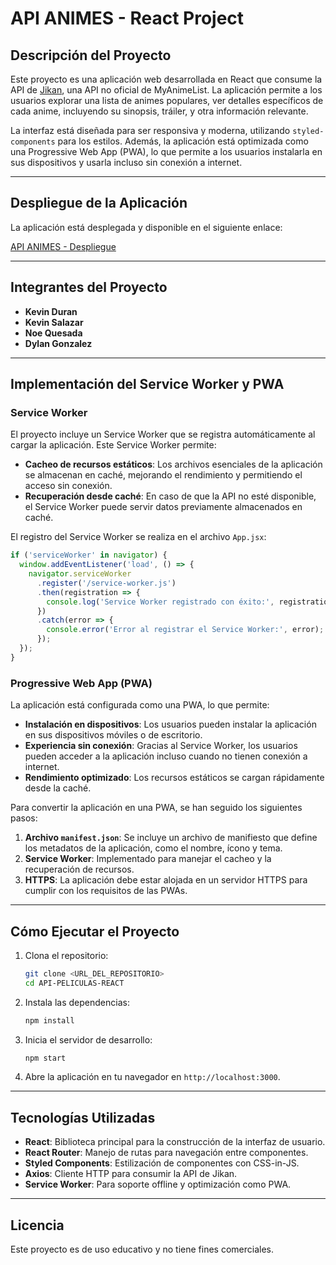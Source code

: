 # API ANIMES - React Project

## Descripción del Proyecto

Este proyecto es una aplicación web desarrollada en React que consume la API de [Jikan](https://jikan.moe/), una API no oficial de MyAnimeList. La aplicación permite a los usuarios explorar una lista de animes populares, ver detalles específicos de cada anime, incluyendo su sinopsis, tráiler, y otra información relevante.

La interfaz está diseñada para ser responsiva y moderna, utilizando `styled-components` para los estilos. Además, la aplicación está optimizada como una Progressive Web App (PWA), lo que permite a los usuarios instalarla en sus dispositivos y usarla incluso sin conexión a internet.

---

## Despliegue de la Aplicación

La aplicación está desplegada y disponible en el siguiente enlace:

[API ANIMES - Despliegue](https://api-peliculas-react-one.vercel.app/)

---

## Integrantes del Proyecto

- **Kevin Duran**
- **Kevin Salazar**
- **Noe Quesada**
- **Dylan Gonzalez**

---

## Implementación del Service Worker y PWA

### Service Worker
El proyecto incluye un Service Worker que se registra automáticamente al cargar la aplicación. Este Service Worker permite:
- **Cacheo de recursos estáticos**: Los archivos esenciales de la aplicación se almacenan en caché, mejorando el rendimiento y permitiendo el acceso sin conexión.
- **Recuperación desde caché**: En caso de que la API no esté disponible, el Service Worker puede servir datos previamente almacenados en caché.

El registro del Service Worker se realiza en el archivo `App.jsx`:
```javascript
if ('serviceWorker' in navigator) {
  window.addEventListener('load', () => {
    navigator.serviceWorker
      .register('/service-worker.js')
      .then(registration => {
        console.log('Service Worker registrado con éxito:', registration);
      })
      .catch(error => {
        console.error('Error al registrar el Service Worker:', error);
      });
  });
}
```

### Progressive Web App (PWA)
La aplicación está configurada como una PWA, lo que permite:
- **Instalación en dispositivos**: Los usuarios pueden instalar la aplicación en sus dispositivos móviles o de escritorio.
- **Experiencia sin conexión**: Gracias al Service Worker, los usuarios pueden acceder a la aplicación incluso cuando no tienen conexión a internet.
- **Rendimiento optimizado**: Los recursos estáticos se cargan rápidamente desde la caché.

Para convertir la aplicación en una PWA, se han seguido los siguientes pasos:
1. **Archivo `manifest.json`**: Se incluye un archivo de manifiesto que define los metadatos de la aplicación, como el nombre, ícono y tema.
2. **Service Worker**: Implementado para manejar el cacheo y la recuperación de recursos.
3. **HTTPS**: La aplicación debe estar alojada en un servidor HTTPS para cumplir con los requisitos de las PWAs.

---

## Cómo Ejecutar el Proyecto

1. Clona el repositorio:
   ```bash
   git clone <URL_DEL_REPOSITORIO>
   cd API-PELICULAS-REACT
   ```

2. Instala las dependencias:
   ```bash
   npm install
   ```

3. Inicia el servidor de desarrollo:
   ```bash
   npm start
   ```

4. Abre la aplicación en tu navegador en `http://localhost:3000`.

---

## Tecnologías Utilizadas

- **React**: Biblioteca principal para la construcción de la interfaz de usuario.
- **React Router**: Manejo de rutas para navegación entre componentes.
- **Styled Components**: Estilización de componentes con CSS-in-JS.
- **Axios**: Cliente HTTP para consumir la API de Jikan.
- **Service Worker**: Para soporte offline y optimización como PWA.

---

## Licencia

Este proyecto es de uso educativo y no tiene fines comerciales.